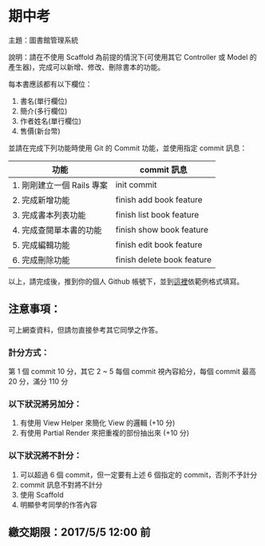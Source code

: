 # 期中考

主題：圖書館管理系統

說明：請在不使用 Scaffold 為前提的情況下(可使用其它 Controller 或 Model 的產生器)，完成可以新增、修改、刪除書本的功能。

每本書應該都有以下欄位：

1. 書名(單行欄位)
2. 簡介(多行欄位)
3. 作者姓名(單行欄位)
4. 售價(新台幣)

並請在完成下列功能時使用 Git 的 Commit 功能，並使用指定 commit 訊息：

| 功能                              | commit 訊息                |
| --------------------------------- | -------------------------- |
| 1. 剛剛建立一個 Rails 專案        | init commit                |
| 2. 完成新增功能                   | finish add book feature    |
| 3. 完成書本列表功能               | finish list book feature   |
| 4. 完成查閱單本書的功能           | finish show book feature   |
| 5. 完成編輯功能                   | finish edit book feature   |
| 6. 完成刪除功能                   | finish delete book feature |

以上，請完成後，推到你的個人 Github 帳號下，並到[這裡](https://github.com/kaochenlong/ntub_homework2017/issues/355)依範例格式填寫。

## 注意事項：

可上網查資料，但請勿直接參考其它同學之作答。

### 計分方式：

第 1 個 commit 10 分，其它 2 ~ 5 每個 commit 視內容給分，每個 commit 最高 20 分，滿分 110 分

### 以下狀況將另加分：

1. 有使用 View Helper 來簡化 View 的邏輯 (+10 分)
2. 有使用 Partial Render 來把重複的部份抽出來 (+10 分)

### 以下狀況將不計分：

1. 可以超過 6 個 commit，但一定要有上述 6 個指定的 commit，否則不予計分
2. commit 訊息不對將不計分
3. 使用 Scaffold
4. 明顯參考同學的作答內容

## 繳交期限：2017/5/5 12:00 前


